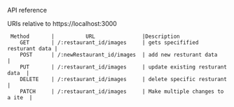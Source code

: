 API reference


URIs relative to https://localhost:3000

     Method       |          URL               |Description
        GET       | /:restaurant_id/images     | gets specifified resturant data |
        POST      | /:newRestaurant_id/images  | add new resturant data          |
        PUT       | /:restaurant_id/images     | update existing resturant data  |
        DELETE    | /:restaurant_id/images     | delete specific resturant       |
        PATCH     | /:restaurant_id/images     | Make multiple changes to a ite  |
                 
                                 
                        
                        
